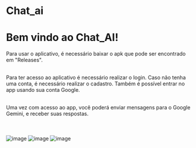 # Chat_ai

# Bem vindo ao Chat\_AI!

Para usar o aplicativo, é necessário baixar o apk que pode ser encontrado em "Releases".
<br>
<br>

Para ter acesso ao aplicativo é necessário realizar o login.
Caso não tenha uma conta, é necessário realizar o cadastro.
Também é possível entrar no app usando sua conta Google.
<br>
<br>

Uma vez com acesso ao app, você poderá enviar mensagens para o Google Gemini, e receber suas respostas.
<br>
<br>
<br>
<br>
![image](https://github.com/user-attachments/assets/b235b39f-d257-4491-8b01-674bcb69cec5)
![image](https://github.com/user-attachments/assets/e0375407-806f-4d82-8a8b-2c86d6510c7a)
![image](https://github.com/user-attachments/assets/e18d8531-9408-493c-9d59-4a629108c2d0)
